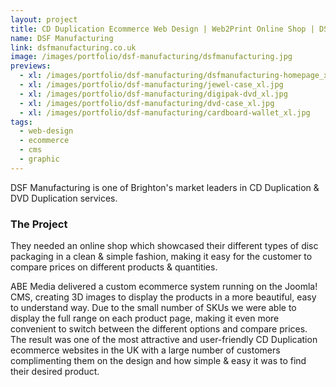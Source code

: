 ```yaml
---
layout: project
title: CD Duplication Ecommerce Web Design | Web2Print Online Shop | DSF Manufacturing
name: DSF Manufacturing
link: dsfmanufacturing.co.uk
image: /images/portfolio/dsf-manufacturing/dsfmanufacturing.jpg
previews:
  - xl: /images/portfolio/dsf-manufacturing/dsfmanufacturing-homepage_xl.jpg
  - xl: /images/portfolio/dsf-manufacturing/jewel-case_xl.jpg
  - xl: /images/portfolio/dsf-manufacturing/digipak-dvd_xl.jpg
  - xl: /images/portfolio/dsf-manufacturing/dvd-case_xl.jpg
  - xl: /images/portfolio/dsf-manufacturing/cardboard-wallet_xl.jpg
tags:
  - web-design
  - ecommerce
  - cms
  - graphic
---
```


DSF Manufacturing is one of Brighton's market leaders in CD Duplication & DVD Duplication services.

### The Project

They needed an online shop which showcased their different types of disc packaging in a clean & simple fashion, making it easy for the customer to compare prices on different products & quantities.

ABE Media delivered a custom ecommerce system running on the Joomla! CMS, creating 3D images to display the products in a more beautiful, easy to understand way. Due to the small number of SKUs we were able to display the full range on each product page, making it even more convenient to switch between the different options and compare prices.  
The result was one of the most attractive and user-friendly CD Duplication ecommerce websites in the UK with a large number of customers complimenting them on the design and how simple & easy it was to find their desired product.
